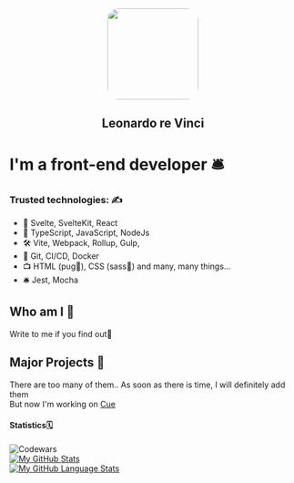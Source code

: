 <div id="header"align="center">
  <img src="https://media.giphy.com/media/l3fzBebtPNI1dTlC0/giphy-downsized.gif" width="160" style='border-radius: 20px; overflow:hidden'/>
  <h2 align="center">Leonardo re Vinci</h2>
</div>

# I'm a front-end developer 🛎️

### Trusted technologies: ✍️
   
- 🚀 Svelte, SvelteKit, React    
- 🔭 TypeScript, JavaScript, NodeJs
- 🛠️ Vite, Webpack, Rollup, Gulp,
- 🚦 Git, CI/CD, Docker
- 📺 HTML (pug🐶), CSS (sass🦑) and many, many things...
- 🛎 Jest, Mocha

## Who am I 👾
Write to me if you find out🥲

## Major Projects 🌟
There are too many of them.. As soon as there is time, I will definitely add them   
But now I'm working on [Cue](https://twitter.com/Cue_Business) 

#### Statistics🗓
![Codewars](https://www.codewars.com/users/Fedorovvvvv/badges/large)  
[![My GitHub Stats](https://github-readme-stats.vercel.app/api/?username=fedorovvvv&count_private=true&theme=graywhite&showicons=true)]()  
[![My GitHub Language Stats](https://github-readme-stats.vercel.app/api/top-langs/?username=fedorovvvv&langs_count=5&theme=graywhite)]()
